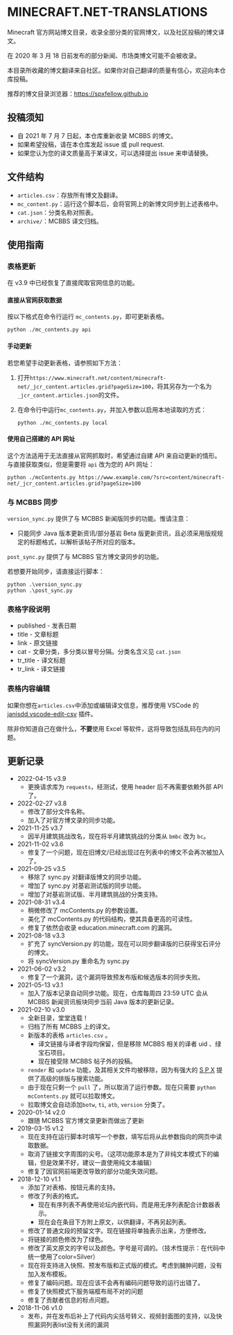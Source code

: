 # MINECRAFT.NET-TRANSLATIONS

Minecraft 官方网站博文目录，收录全部分类的官网博文，以及社区投稿的博文译文。

在 2020 年 3 月 18 日前发布的部分新闻、市场类博文可能不会被收录。

本目录所收藏的博文翻译来自社区。如果你对自己翻译的质量有信心，欢迎向本仓库投稿。

推荐的博文目录浏览器：https://spxfellow.github.io



## 投稿须知

* 自 2021 年 7 月 7 日起，本仓库重新收录 MCBBS 的博文。
* 如果希望投稿，请在本仓库发起 issue 或 pull request.
* 如果您认为您的译文质量高于某译文，可以选择提出 issue 来申请替换。



## 文件结构

* `articles.csv`：存放所有博文及翻译。
* `mc_content.py`：运行这个脚本后，会将官网上的新博文同步到上述表格中。
* `cat.json`：分类名称对照表。
* `archive/`：MCBBS 译文归档。



## 使用指南

### 表格更新

在 v3.9 中已经恢复了直接爬取官网信息的功能。

#### 直接从官网获取数据

按以下格式在命令行运行 `mc_contents.py`，即可更新表格。

```
python ./mc_contents.py api
```

#### 手动更新

若您希望手动更新表格，请参照如下方法：

1. 打开`https://www.minecraft.net/content/minecraft-net/_jcr_content.articles.grid?pageSize=100`，将其另存为一个名为`_jcr_content.articles.json`的文件。

2. 在命令行中运行`mc_contents.py`，并加入参数以启用本地读取的方式：

   ```
   python ./mc_contents.py local
   ```

#### 使用自己搭建的 API 网址

这个方法适用于无法直接从官网抓取时，希望通过自建 API 来自动更新的情形。与直接获取类似，但是需要将 `api` 改为您的 API 网址：

```
python ./mcContents.py https://www.example.com/?src=content/minecraft-net/_jcr_content.articles.grid?pageSize=100
```



### 与 MCBBS 同步

`version_sync.py` 提供了与 MCBBS 新闻版同步的功能。惟请注意：

* 只能同步 Java 版本更新资讯/部分基岩 Beta 版更新资讯，且必须采用版规规定的标题格式，以解析该帖子所对应的版本。

`post_sync.py` 提供了与 MCBBS 官方博文录同步的功能。

若想要开始同步，请直接运行脚本：

```
python .\version_sync.py
python .\post_sync.py
```



### 表格字段说明

* published - 发表日期
* title - 文章标题
* link - 原文链接
* cat - 文章分类，多分类以冒号分隔。分类名含义见 `cat.json`
* tr_title - 译文标题
* tr_link - 译文链接



### 表格内容编辑

如果你想在`articles.csv`中添加或编辑译文信息，推荐使用 VSCode 的 [janisdd.vscode-edit-csv](http://marketplace.visualstudio.com/items?itemName=janisdd.vscode-edit-csv) 插件。

除非你知道自己在做什么，**不要**使用 Excel 等软件，这将导致包括乱码在内的问题。



## 更新记录

* 2022-04-15 v3.9
  * 更换请求库为 `requests`，经测试，使用 header 后不再需要依赖外部 API 了。
* 2022-02-27 v3.8
  * 修改了部分文件名称。
  * 加入了对官方博文录的同步功能。
* 2021-11-25 v3.7
  * 因半月建筑挑战改名，现在将半月建筑挑战的分类从 `bmbc` 改为 `bc`。
* 2021-11-02 v3.6
  * 修复了一个问题，现在旧博文/已经出现过在列表中的博文不会再次被加入了。
* 2021-09-25 v3.5
  * 移除了 sync.py 对翻译版博文的同步功能。
  * 增加了 sync.py 对基岩测试版的同步功能。
  * 增加了对基岩测试版、半月建筑挑战的分类支持。
* 2021-08-31 v3.4
  * 稍微修改了 mcContents.py 的参数设置。
  * 美化了 mcContents.py 的代码结构，使其具备更高的可读性。
  * 修复了依然会收录 education.minecraft.com 的漏洞。
* 2021-08-18 v3.3
  * 扩充了 syncVersion.py 的功能，现在可以同步翻译版的已获得宝石评分的博文。
  * 将 syncVersion.py 重命名为 sync.py
* 2021-06-02 v3.2
  * 修复了一个漏洞，这个漏洞导致预发布版和候选版本的同步失败。
* 2021-05-13 v3.1
  * 加入了版本记录自动同步功能。现在，仓库每周四 23:59 UTC 会从 MCBBS 新闻资讯板块同步当前 Java 版本的更新记录。
* 2021-02-10 v3.0
  * 全新目录，堂堂连载！
  * 归档了所有 MCBBS 上的译文。
  * 新版本的表格 `articles.csv` 。
    * 译文链接与译者字段均保留，但是移除 MCBBS 相关的译者 uid 、绿宝石项目。
    * 现在接受除 MCBBS 帖子外的投稿。
  * `render`  和 `update` 功能，及其相关文件均被移除，因为有强大的 [S P X](https://spx.spgoding.com) 提供了高级的排版与搜索功能。
  * 由于现在只剩一个 `pull` 了，所以取消了运行参数。现在只需要 `python mcContents.py` 就可以拉取博文。 
  * 拉取博文会自动添加`botw`, `ti`, `atb`, `version` 分类了。
* 2020-01-14 v2.0
  * 跟随 MCBBS 官方博文录更新而做出了更新
* 2019-03-15 v1.2
  * 现在支持在运行脚本时填写一个参数，填写后将从此参数指向的网页中读取数据。
  * 取消了链接文字周围的尖号。（这项功能原本是为了非纯文本模式下的编辑，但是效果不好，建议一直使用纯文本编辑）
  * 修复了因官网前端更改导致的部分功能失效问题。
* 2018-12-10 v1.1
  * 添加了对表格、按钮元素的支持。
  * 修改了列表的格式。
    - 现在有序列表不再使用论坛内嵌代码，而是用无序列表配合计数器表示。
    - 现在会在条目下方附上原文，以供翻译，不再另起列表。
  * 修改了普通文段的预留文字。现在链接将单独表示出来，方便修改。
  * 将链接的颜色修改为了绿色。
  * 修改了英文原文的字号以及颜色。字号是可调的。（技术性提示：在代码中统一使用了color=Silver）
  * 现在将支持进入快照、预发布版和正式版的模式。考虑到臃肿问题，没有加入发布模板。
  * 修复了编码问题。现在应该不会再有编码问题导致的运行出错了。
  * 修复了快照模式下服务端框布局不对的问题
  * 修复了贡献者信息的标点问题。
* 2018-11-06 v1.0
  * 发布，并在发布后补上了代码内尖括号转义、视频封面图的支持，以及快照漏洞列表list没有关闭的漏洞 
